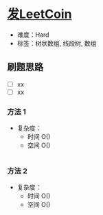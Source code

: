 # [发LeetCoin](https://leetcode-cn.com/problems/coin-bonus/)

- 难度：Hard
- 标签：树状数组, 线段树, 数组

## 刷题思路

- [ ] xx
- [ ] xx

### 方法 1

- 复杂度：
    - 时间 O()
    - 空间 O()

``` js

```

### 方法 2

- 复杂度：
    - 时间 O()
    - 空间 O()

``` js

```
